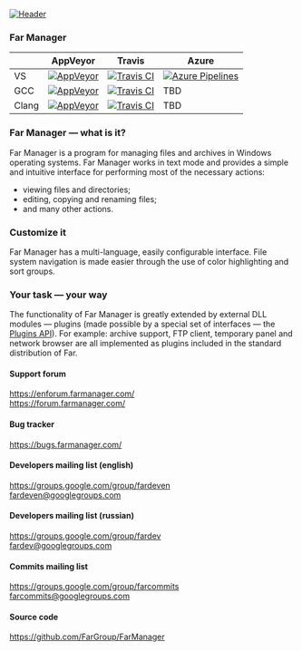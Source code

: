 [![Header][logo-img]][logo-url]

### Far Manager
| | AppVeyor | Travis | Azure |
|-|-|-|-|
| VS | [![AppVeyor][VS-AppVeyor-img]][VS-AppVeyor-url] | [![Travis CI][VS-Travis-img]][VS-Travis-url] | [![Azure Pipelines][VS-Azure-img]][VS-Azure-url] |
| GCC | [![AppVeyor][GCC-AppVeyor-img]][GCC-AppVeyor-url] | [![Travis CI][GCC-Travis-img]][GCC-Travis-url] | TBD |
| Clang | [![AppVeyor][Clang-AppVeyor-img]][Clang-AppVeyor-url] | [![Travis CI][Clang-Travis-img]][Clang-Travis-url] | TBD |


### Far Manager — what is it?
Far Manager is a program for managing files and archives in Windows operating systems. Far Manager works in text mode and provides a simple and intuitive interface for performing most of the necessary actions:
* viewing files and directories;
* editing, copying and renaming files;
* and many other actions.

### Customize it
Far Manager has a multi-language, easily configurable interface. File system navigation is made easier through the use of color highlighting and sort groups.

### Your task — your way
The functionality of Far Manager is greatly extended by external DLL modules — plugins (made possible by a special set of interfaces — the [Plugins API](https://api.farmanager.com/)). For example: archive support, FTP client, temporary panel and network browser are all implemented as plugins included in the standard distribution of Far.


#### Support forum
https://enforum.farmanager.com/  
https://forum.farmanager.com/

#### Bug tracker
https://bugs.farmanager.com/

#### Developers mailing list (english)
https://groups.google.com/group/fardeven  
<fardeven@googlegroups.com>

#### Developers mailing list (russian)
https://groups.google.com/group/fardev  
<fardev@googlegroups.com>

#### Commits mailing list
https://groups.google.com/group/farcommits  
<farcommits@googlegroups.com>

#### Source code
https://github.com/FarGroup/FarManager

[logo-img]: https://raw.githubusercontent.com/FarGroup/FarManager/master/far/Far.ico
[logo-url]: https://www.farmanager.com
[VS-AppVeyor-img]: https://ci.appveyor.com/api/projects/status/6pca73evwo3oxvr9?svg=true
[VS-AppVeyor-url]: https://ci.appveyor.com/project/FarGroup/farmanager/history
[GCC-AppVeyor-img]: https://ci.appveyor.com/api/projects/status/k7ln3edp8nt5aoay?svg=true
[GCC-AppVeyor-url]: https://ci.appveyor.com/project/FarGroup/farmanager-5lhsj/history
[Clang-AppVeyor-img]: https://ci.appveyor.com/api/projects/status/pvwnc6gc5tjlpmti?svg=true
[Clang-AppVeyor-url]: https://ci.appveyor.com/project/FarGroup/farmanager-tgu1s/history
[VS-Travis-img]: https://img.shields.io/travis/FarGroup/FarManager.svg?logo=travis
[VS-Travis-url]: https://travis-ci.com/FarGroup/FarManager/builds
[GCC-Travis-img]: https://img.shields.io/travis/FarGroup/FarManager.svg?logo=travis
[GCC-Travis-url]: https://travis-ci.com/FarGroup/FarManager/builds
[Clang-Travis-img]: https://img.shields.io/travis/FarGroup/FarManager.svg?logo=travis
[Clang-Travis-url]: https://travis-ci.com/FarGroup/FarManager/builds
[VS-Azure-img]: https://img.shields.io/azure-devops/build/FarGroup/66d0ddcf-a098-4b98-9470-1c90632c4ba3/1.svg?logo=azuredevops
[VS-Azure-url]: https://dev.azure.com/FarGroup/FarManager/_build?definitionId=1
